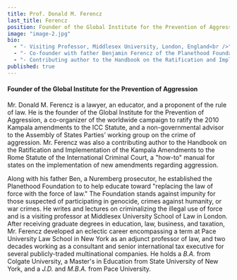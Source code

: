 ```yaml
---
title: Prof. Donald M. Ferencz
last_title: Ferencz
position: Founder of the Global Institute for the Prevention of Aggression
image: "image-2.jpg"
bio: 
  - "- Visiting Professor, Middlesex University, London, England<br />"
  - "- Co-founder with father Benjamin Ferencz of the Planethood Foundation that has a mission to condemn impunity for those suspected of participating in genocide, crimes against humanity, or war crimes<br />"
  - "- Contributing author to the Handbook on the Ratification and Implementation of the Kampala Amendments to the Rome Statute of the International Criminal Court<br />"
published: true
---
```


#### Founder of the Global Institute for the Prevention of Aggression
Mr. Donald M. Ferencz is a lawyer, an educator, and a proponent of the rule of law. He is the founder of the Global Institute for the Prevention of Aggression,  a co-organizer of the worldwide campaign to ratify the 2010 Kampala amendments to the ICC Statute, and a non-governmental advisor to the Assembly of States Parties’ working group on the crime of aggression. Mr. Ferencz was also a contributing author to the Handbook on the Ratification and Implementation of the Kampala Amendments to the Rome Statute of the International Criminal Court, a "how-to" manual for states on the implementation of new amendments regarding aggression. 

Along with  his father Ben, a Nuremberg prosecutor, he established the Planethood Foundation to to help educate toward "replacing the law of force with the force of law." The Foundation stands against impunity for those suspected of participating in genocide, crimes against humanity, or war crimes. He writes and lectures on criminalizing the illegal use of force and is a visiting professor at Middlesex University School of Law in London. After receiving graduate degrees in education, law, business, and taxation, Mr. Ferencz developed an eclectic career encompassing a term at Pace University Law School in New York as an adjunct professor of law, and two decades working as a consultant and senior international tax executive for several publicly-traded multinational companies. He holds a _B.A._ from Colgate University, a Master's in Education from State University of New York, and a _J.D._ and _M.B.A._ from Pace University.
